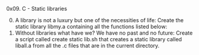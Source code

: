0x09. C - Static libraries

0. A library is not a luxury but one of the necessities of life: Create the static library libmy.a containing all the functions listed below:
1. Without libraries what have we? We have no past and no future: Create a script called create static lib.sh that creates a static library called liball.a from all the .c files that are in the current directory.

